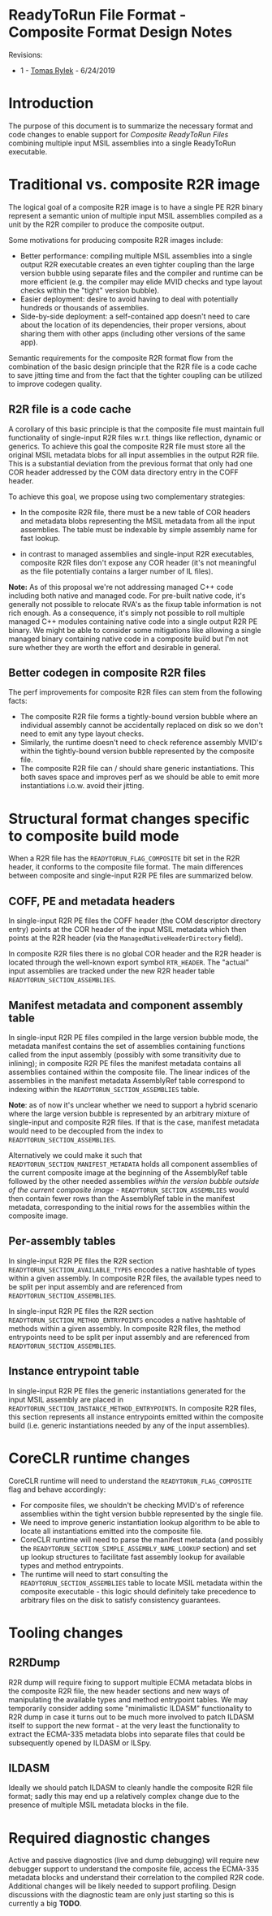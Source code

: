 ReadyToRun File Format - Composite Format Design Notes
======================================================

Revisions:
* 1 - [Tomas Rylek](https://github.com/trylek) - 6/24/2019

# Introduction

The purpose of this document is to summarize the necessary format and code changes to enable
support for *Composite ReadyToRun Files* combining multiple input MSIL assemblies into a single
ReadyToRun executable.

# Traditional vs. composite R2R image

The logical goal of a composite R2R image is to have a single PE R2R binary represent a semantic
union of multiple input MSIL assemblies compiled as a unit by the R2R compiler to produce the
composite output.

Some motivations for producing composite R2R images include:

* Better performance: compiling multiple MSIL assemblies into a single output R2R executable
  creates an even tighter coupling than the large version bubble using separate files and the
  compiler and runtime can be more efficient (e.g. the compiler may elide MVID checks and type
  layout checks within the "tight" version bubble).
* Easier deployment: desire to avoid having to deal with potentially hundreds or thousands of
  assemblies.
* Side-by-side deployment: a self-contained app doesn't need to care about the location of its
  dependencies, their proper versions, about sharing them with other apps (including other
  versions of the same app).

Semantic requirements for the composite R2R format flow from the combination of the basic design
principle that the R2R file is a code cache to save jitting time and from the fact that the
tighter coupling can be utilized to improve codegen quality.

## R2R file is a code cache

A corollary of this basic principle is that the composite file must maintain full functionality
of single-input R2R files w.r.t. things like reflection, dynamic or generics. To achieve this
goal the composite R2R file must store all the original MSIL metadata blobs for all input
assemblies in the output R2R file. This is a substantial deviation from the previous format
that only had one COR header addressed by the COM data directory entry in the COFF header.

To achieve this goal, we propose using two complementary strategies:

* In the composite R2R file, there must be a new table of COR headers and metadata blobs
representing the MSIL metadata from all the input assemblies. The table must be indexable by
simple assembly name for fast lookup. 

* in contrast to managed assemblies and single-input R2R executables, composite R2R files
  don't expose any COR header (it's not meaningful as the file potentially contains a larger
  number of IL files).

**Note:** As of this proposal we're not addressing managed C++ code including both native and
managed code. For pre-built native code, it's generally not possible to relocate RVA's as the
fixup table information is not rich enough. As a consequence, it's simply not possible to roll
multiple managed C++ modules containing native code into a single output R2R PE binary. We might
be able to consider some mitigations like allowing a single managed binary containing native
code in a composite build but I'm not sure whether they are worth the effort and desirable
in general.

## Better codegen in composite R2R files

The perf improvements for composite R2R files can stem from the following facts:

* The composite R2R file forms a tightly-bound version bubble where an individual assembly
  cannot be accidentally replaced on disk so we don't need to emit any type layout checks.
* Similarly, the runtime doesn't need to check reference assembly MVID's within the tightly-bound
  version bubble represented by the composite file.
* The composite R2R file can / should share generic instantiations. This both saves space and
  improves perf as we should be able to emit more instantiations i.o.w. avoid their jitting.

# Structural format changes specific to composite build mode

When a R2R file has the `READYTORUN_FLAG_COMPOSITE` bit set in the R2R header, it conforms to
the composite file format. The main differences between composite and single-input R2R PE files
are summarized below.

## COFF, PE and metadata headers

In single-input R2R PE files the COFF header (the COM descriptor directory entry) points at the
COR header of the input MSIL metadata which then points at the R2R header (via the
`ManagedNativeHeaderDirectory` field).

In composite R2R files there is no global COR header and the R2R header is located through the
well-known export symbol `RTR_HEADER`. The "actual" input assemblies are tracked under the new
R2R header table `READYTORUN_SECTION_ASSEMBLIES`.

## Manifest metadata and component assembly table

In single-input R2R PE files compiled in the large version bubble mode, the metadata manifest
contains the set of assemblies containing functions called from the input assembly (possibly
with some transitivity due to inlining); in composite R2R PE files the manifest metadata
contains all assemblies contained within the composite file. The linear indices of the
assemblies in the manifest metadata AssemblyRef table correspond to indexing within the
`READYTORUN_SECTION_ASSEMBLIES` table.

**Note**: as of now it's unclear whether we need to support a hybrid scenario where the large
version bubble is represented by an arbitrary mixture of single-input and composite R2R files.
If that is the case, manifest metadata would need to be decoupled from the index to
`READYTORUN_SECTION_ASSEMBLIES`.
  
Alternatively we could make it such that `READYTORUN_SECTION_MANIFEST_METADATA` holds all
component assemblies of the current composite image at the beginning of the AssemblyRef table
followed by the other needed assemblies *within the version bubble outside of the current
composite image* - `READYTORUN_SECTION_ASSEMBLIES` would then contain fewer rows than the
AssemblyRef table in the manifest metadata, corresponding to the initial rows for the
assemblies within the composite image.

## Per-assembly tables

In single-input R2R PE files the R2R section `READYTORUN_SECTION_AVAILABLE_TYPES` encodes
a native hashtable of types within a given assembly. In composite R2R files, the available
types need to be split per input assembly and are referenced from `READYTORUN_SECTION_ASSEMBLIES`.

In single-input R2R PE files the R2R section `READYTORUN_SECTION_METHOD_ENTRYPOINTS` encodes
a native hashtable of methods within a given assembly. In composite R2R files, the method
entrypoints need to be split per input assembly and are referenced from
`READYTORUN_SECTION_ASSEMBLIES`.

## Instance entrypoint table

In single-input R2R PE files the  generic instantiations generated for the input MSIL assembly
are placed in `READYTORUN_SECTION_INSTANCE_METHOD_ENTRYPOINTS`. In composite R2R files, this
section represents all instance entrypoints emitted within the composite build (i.e. generic
instantiations needed by any of the input assemblies).

# CoreCLR runtime changes

CoreCLR runtime will need to understand the `READYTORUN_FLAG_COMPOSITE` flag and behave accordingly:

* For composite files, we shouldn't be checking MVID's of reference assemblies within the tight
  version bubble represented by the single file.
* We need to improve generic instantiation lookup algorithm to be able to locate all
  instantiations emitted into the composite file.
* CoreCLR runtime will need to parse the manifest metadata (and possibly the
  `READYTORUN_SECTION_SIMPLE_ASSEMBLY_NAME_LOOKUP` section) and set up lookup structures to
  facilitate fast assembly lookup for available types and method entrypoints.
* The runtime will need to start consulting the `READYTORUN_SECTION_ASSEMBLIES` table to locate
  MSIL metadata within the composite executable - this logic should definitely take precedence
  to arbitrary files on the disk to satisfy consistency guarantees.

# Tooling changes

## R2RDump

R2R dump will require fixing to support multiple ECMA metadata blobs in the composite R2R file,
the new header sections and new ways of manipulating the available types and method entrypoint
tables. We may temporarily consider adding some "minimalistic ILDASM" functionality to R2R dump
in case it turns out to be much more involved to patch ILDASM itself to support the new format -
at the very least the functionality to extract the ECMA-335 metadata blobs into separate files
that could be subsequently opened by ILDASM or ILSpy.

## ILDASM

Ideally we should patch ILDASM to cleanly handle the composite R2R file format; sadly this may
end up a relatively complex change due to the presence of multiple MSIL metadata blocks in the
file. 

# Required diagnostic changes

Active and passive diagnostics (live and dump debugging) will require new debugger support to
understand the composite file, access the ECMA-335 metadata blocks and understand their
correlation to the compiled R2R code. Additional changes will be likely needed to support
profiling. Design discussions with the diagnostic team are only just starting so this is
currently a big **TODO**.

